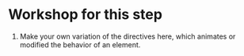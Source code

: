 # Workshop for this step

1. Make your own variation of the directives here, which animates or
   modified the behavior of an element.
